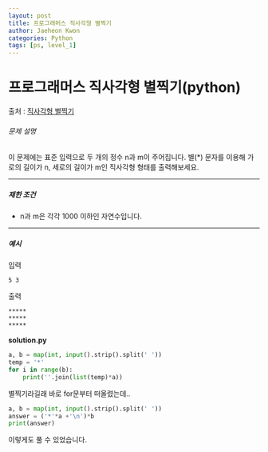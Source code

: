 ```yaml
---
layout: post
title: 프로그래머스 직사각형 별찍기
author: Jaeheon Kwon
categories: Python
tags: [ps, level_1]
---
```




# 프로그래머스 직사각형 별찍기(python)

출처 : [직사각형 별찍기]( https://programmers.co.kr/learn/courses/30/lessons/12969 )

###### 문제 설명

이 문제에는 표준 입력으로 두 개의 정수 n과 m이 주어집니다.
별(*) 문자를 이용해 가로의 길이가 n, 세로의 길이가 m인 직사각형 형태를 출력해보세요.

------

##### 제한 조건

- n과 m은 각각 1000 이하인 자연수입니다.

------

##### 예시

입력

```
5 3
```

출력

```
*****
*****
*****
```

**solution.py**

```python
a, b = map(int, input().strip().split(' '))
temp = '*'
for i in range(b):
    print(''.join(list(temp)*a))
```

별찍기라길래 바로 for문부터 떠올렸는데..

```python
a, b = map(int, input().strip().split(' '))
answer = ('*'*a +'\n')*b
print(answer)
```

이렇게도 풀 수 있었습니다.